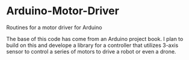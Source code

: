 # Arduino-Motor-Driver
Routines for a motor driver for Arduino

The base of this code has come from an Arduino project book.  I plan to build on this and develope a library for a controller that utilizes 3-axis sensor to control a series of motors to drive a robot or even a drone.
